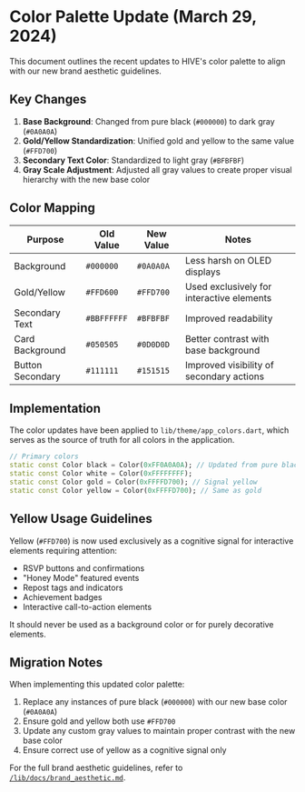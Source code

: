 # Color Palette Update (March 29, 2024)

This document outlines the recent updates to HIVE's color palette to align with our new brand aesthetic guidelines.

## Key Changes

1. **Base Background**: Changed from pure black (`#000000`) to dark gray (`#0A0A0A`)
2. **Gold/Yellow Standardization**: Unified gold and yellow to the same value (`#FFD700`)
3. **Secondary Text Color**: Standardized to light gray (`#BFBFBF`) 
4. **Gray Scale Adjustment**: Adjusted all gray values to create proper visual hierarchy with the new base color

## Color Mapping

| Purpose | Old Value | New Value | Notes |
|---------|-----------|-----------|-------|
| Background | `#000000` | `#0A0A0A` | Less harsh on OLED displays |
| Gold/Yellow | `#FFD600` | `#FFD700` | Used exclusively for interactive elements |
| Secondary Text | `#BBFFFFFF` | `#BFBFBF` | Improved readability |
| Card Background | `#050505` | `#0D0D0D` | Better contrast with base background |
| Button Secondary | `#111111` | `#151515` | Improved visibility of secondary actions |

## Implementation

The color updates have been applied to `lib/theme/app_colors.dart`, which serves as the source of truth for all colors in the application.

```dart
// Primary colors
static const Color black = Color(0xFF0A0A0A); // Updated from pure black
static const Color white = Color(0xFFFFFFFF);
static const Color gold = Color(0xFFFFD700); // Signal yellow
static const Color yellow = Color(0xFFFFD700); // Same as gold
```

## Yellow Usage Guidelines

Yellow (`#FFD700`) is now used exclusively as a cognitive signal for interactive elements requiring attention:

- RSVP buttons and confirmations
- "Honey Mode" featured events
- Repost tags and indicators
- Achievement badges
- Interactive call-to-action elements 

It should never be used as a background color or for purely decorative elements.

## Migration Notes

When implementing this updated color palette:

1. Replace any instances of pure black (`#000000`) with our new base color (`#0A0A0A`)
2. Ensure gold and yellow both use `#FFD700`
3. Update any custom gray values to maintain proper contrast with the new base color
4. Ensure correct use of yellow as a cognitive signal only

For the full brand aesthetic guidelines, refer to [`/lib/docs/brand_aesthetic.md`](/lib/docs/brand_aesthetic.md). 